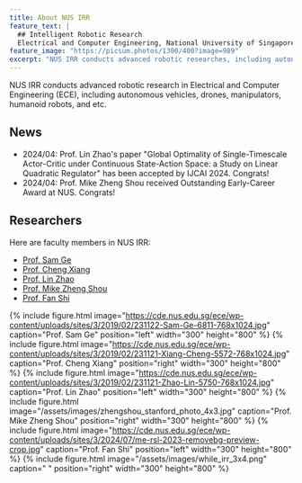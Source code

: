 ```yaml
---
title: About NUS IRR
feature_text: |
  ## Intelligent Robotic Research
  Electrical and Computer Engineering, National University of Singapore
feature_image: "https://picsum.photos/1300/400?image=989"
excerpt: "NUS IRR conducts advanced robotic researches, including autonomous vehicles, drones, manipulators, humanoid robots, and etc."
---
```


NUS IRR conducts advanced robotic research in Electrical and Computer Engineering (ECE), including autonomous vehicles, drones, manipulators, humanoid robots, and etc.

<!-- {% include button.html text="Fork it" icon="github" link="https://github.com/daviddarnes/alembic" color="#0366d6" %} {% include button.html text="Buy me a coffee ☕️" link="https://buymeacoffee.com/daviddarnes#support" color="#f68140" %} {% include button.html text="Tweet it" icon="twitter" link="https://twitter.com/intent/tweet/?url=https://alembic.darn.es&text=Alembic%20-%20A%20Jekyll%20boilerplate%20theme&via=DavidDarnes" color="#0d94e7" %} {% include button.html text="Install Alembic ⚗️" link="https://github.com/daviddarnes/alembic#installation" %} -->

## News

- 2024/04: Prof. Lin Zhao's paper "Global Optimality of Single-Timescale Actor-Critic under Continuous State-Action Space: a Study on Linear Quadratic Regulator" has been accepted by IJCAI 2024. Congrats!
- 2024/04: Prof. Mike Zheng Shou received Outstanding Early-Career Award at NUS. Congrats!

## Researchers

Here are faculty members in NUS IRR:

- [Prof. Sam Ge](https://cde.nus.edu.sg/ece/staff/ge-shuzhi-sam/)
- [Prof. Cheng Xiang](https://cde.nus.edu.sg/ece/staff/xiang-cheng/)
- [Prof. Lin Zhao](https://sites.google.com/view/lzhao)
- [Prof. Mike Zheng Shou](https://sites.google.com/view/showlab/)
- [Prof. Fan Shi](https://fanshi14.github.io/me/)


{% include figure.html image="https://cde.nus.edu.sg/ece/wp-content/uploads/sites/3/2019/02/231122-Sam-Ge-6811-768x1024.jpg" caption="Prof. Sam Ge" position="left" width="300" height="800" %}
{% include figure.html image="https://cde.nus.edu.sg/ece/wp-content/uploads/sites/3/2019/02/231121-Xiang-Cheng-5572-768x1024.jpg" caption="Prof. Cheng Xiang" position="right" width="300" height="800" %}
{% include figure.html image="https://cde.nus.edu.sg/ece/wp-content/uploads/sites/3/2019/02/231121-Zhao-Lin-5750-768x1024.jpg" caption="Prof. Lin Zhao" position="left" width="300" height="800" %}
{% include figure.html image="/assets/images/zhengshou_stanford_photo_4x3.jpg" caption="Prof. Mike Zheng Shou" position="right" width="300" height="800" %}
{% include figure.html image="https://cde.nus.edu.sg/ece/wp-content/uploads/sites/3/2024/07/me-rsl-2023-removebg-preview-crop.jpg" caption="Prof. Fan Shi" position="left" width="300" height="800" %}
{% include figure.html image="/assets/images/while_irr_3x4.png" caption=" " position="right" width="300" height="800" %}
<!-- {% include figure.html image="https://cde.nus.edu.sg/ece/wp-content/uploads/sites/3/2024/07/me-rsl-2023-removebg-preview-crop.jpg" caption="Prof. Fan Shi" position="left" width="300" height="800" %}
{% include figure.html image="/assets/images/robot_cartoon.png" caption=" " position="right" width="300" height="800" %} -->
